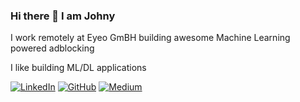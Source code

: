 ### Hi there 👋 I  am Johny

I work remotely at Eyeo GmBH building awesome Machine Learning powered adblocking

I like building ML/DL applications

[![LinkedIn](https://img.shields.io/badge/Linkedin-Johny%20Jose-%230077b5)](https://www.linkedin.com/in/johny-jose-2196a1a9/)
[![GitHub](https://img.shields.io/badge/Github-johnymephisto-black)](https://github.com/johnymephisto)
[![Medium](https://img.shields.io/badge/Medium-johnymephisto-grey)](https://medium.com/@johnymephisto)
